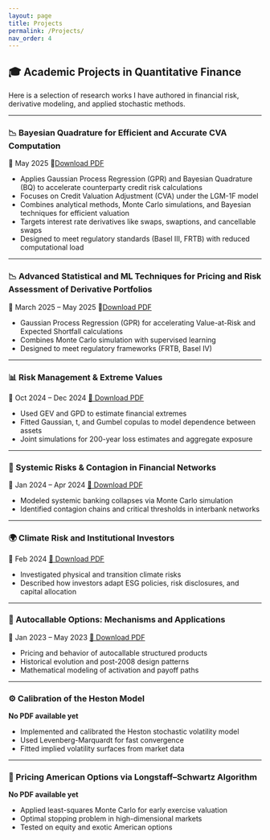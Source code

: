 ```yaml
---
layout: page
title: Projects
permalink: /Projects/
nav_order: 4
---
```


## 🎓 Academic Projects in Quantitative Finance

Here is a selection of research works I have authored in financial risk, derivative modeling, and applied stochastic methods.

---

### 📉 Bayesian Quadrature for Efficient and Accurate CVA Computation
📅 May 2025 📄[Download PDF](https://sebbhg.github.io/files/LBQAFCVAC2.pdf)
- Applies Gaussian Process Regression (GPR) and Bayesian Quadrature (BQ) to accelerate counterparty credit risk calculations
- Focuses on Credit Valuation Adjustment (CVA) under the LGM-1F model
- Combines analytical methods, Monte Carlo simulations, and Bayesian techniques for efficient valuation
- Targets interest rate derivatives like swaps, swaptions, and cancellable swaps
- Designed to meet regulatory standards (Basel III, FRTB) with reduced computational load

---

### 📉 Advanced Statistical and ML Techniques for Pricing and Risk Assessment of Derivative Portfolios  
📅 March 2025 – May 2025 📄[Download PDF](https://sebbhg.github.io/files/MLPGR.pdf) 
- Gaussian Process Regression (GPR) for accelerating Value-at-Risk and Expected Shortfall calculations  
- Combines Monte Carlo simulation with supervised learning  
- Designed to meet regulatory frameworks (FRTB, Basel IV)  

---

### 📊 Risk Management & Extreme Values  
📅 Oct 2024 – Dec 2024 [📄 Download PDF](https://sebbhg.github.io/files/risk_management_extreme_values.pdf)  
- Used GEV and GPD to estimate financial extremes  
- Fitted Gaussian, t, and Gumbel copulas to model dependence between assets  
- Joint simulations for 200-year loss estimates and aggregate exposure  

---

### 🧠 Systemic Risks & Contagion in Financial Networks  
📅 Jan 2024 – Apr 2024 [📄 Download PDF](https://sebbhg.github.io/files/systemic_risks_financial_networks.pdf)  
- Modeled systemic banking collapses via Monte Carlo simulation  
- Identified contagion chains and critical thresholds in interbank networks  

---

### 🌍 Climate Risk and Institutional Investors  
📅 Feb 2024 [📄 Download PDF](https://sebbhg.github.io/files/climate_risk_institutional_investors.pdf)  
- Investigated physical and transition climate risks  
- Described how investors adapt ESG policies, risk disclosures, and capital allocation  

---

### 🧾 Autocallable Options: Mechanisms and Applications  
📅 Jan 2023 – May 2023 [📄 Download PDF](https://sebbhg.github.io/files/autocallable_options_mechanisms.pdf)  
- Pricing and behavior of autocallable structured products  
- Historical evolution and post-2008 design patterns  
- Mathematical modeling of activation and payoff paths  

---

### ⚙️ Calibration of the Heston Model  
**No PDF available yet**  
- Implemented and calibrated the Heston stochastic volatility model  
- Used Levenberg-Marquardt for fast convergence  
- Fitted implied volatility surfaces from market data  

---

### 🧮 Pricing American Options via Longstaff–Schwartz Algorithm  
**No PDF available yet**  
- Applied least-squares Monte Carlo for early exercise valuation  
- Optimal stopping problem in high-dimensional markets  
- Tested on equity and exotic American options

